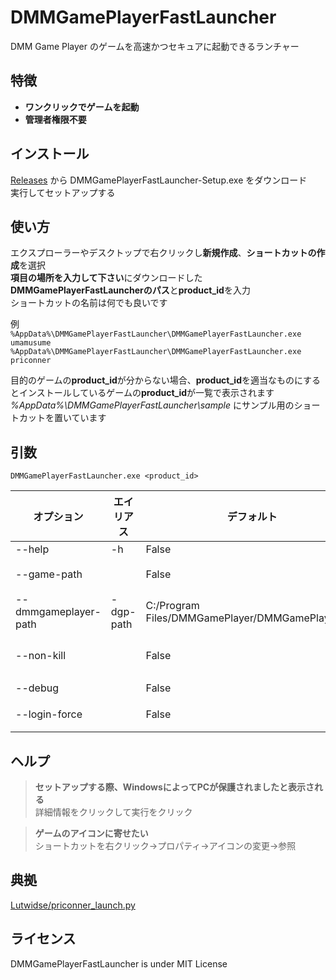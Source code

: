 # DMMGamePlayerFastLauncher
DMM Game Player のゲームを高速かつセキュアに起動できるランチャー

## 特徴
- **ワンクリックでゲームを起動**
- **管理者権限不要**

## インストール
[Releases](https://github.com/fa0311/DMMGamePlayerFastLauncher/releases) から DMMGamePlayerFastLauncher-Setup.exe をダウンロード<br>
実行してセットアップする

## 使い方
エクスプローラーやデスクトップで右クリックし**新規作成**、**ショートカットの作成**を選択<br>
**項目の場所を入力して下さい**にダウンロードした**DMMGamePlayerFastLauncherのパス**と**product_id**を入力<br>
ショートカットの名前は何でも良いです<br>

例<br>
`%AppData%\DMMGamePlayerFastLauncher\DMMGamePlayerFastLauncher.exe umamusume`<br>
`%AppData%\DMMGamePlayerFastLauncher\DMMGamePlayerFastLauncher.exe priconner`<br>

目的のゲームの**product_id**が分からない場合、**product_id**を適当なものにするとインストールしているゲームの**product_id**が一覧で表示されます<br>
*%AppData%\DMMGamePlayerFastLauncher\sample* にサンプル用のショートカットを置いています<br>

## 引数
`DMMGamePlayerFastLauncher.exe <product_id>`

| オプション           | エイリアス | デフォルト                                       | 備考                              | タイプ |
|----------------------|------------|--------------------------------------------------|-----------------------------------|--------|
| --help               | -h         | False                                            |                                   | bool   |
| --game-path          |            | False                                            | Falseにすると自動                 |        |
| --dmmgameplayer-path | -dgp-path  | C:/Program Files/DMMGamePlayer/DMMGamePlayer.exe |                                   |        |
| --non-kill           |            | False                                            | DMMGamePlayerが起動したままになる | bool   |
| --debug              |            | False                                            | デバッグモード                    | bool   |
| --login-force        |            | False                                            | ログインを強制する                | bool   |

## ヘルプ

> **セットアップする際、WindowsによってPCが保護されましたと表示される**<br>
> 詳細情報をクリックして実行をクリック

> **ゲームのアイコンに寄せたい**<br>
> ショートカットを右クリック→プロパティ→アイコンの変更→参照

## 典拠
[Lutwidse/priconner_launch.py](https://gist.github.com/Lutwidse/82d8e7a20c96296bc0318f1cb6bf26ee)

## ライセンス
DMMGamePlayerFastLauncher is under MIT License